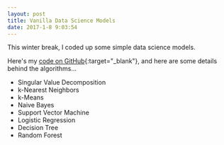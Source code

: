 ```yaml
---
layout: post
title: Vanilla Data Science Models
date: 2017-1-8 9:03:54
---
```


<style TYPE="text/css">
code.has-jax {font: inherit; font-size: 100%; background: inherit; border: inherit;}
</style>
<script type="text/x-mathjax-config">
MathJax.Hub.Config({
tex2jax: {
inlineMath: [['$','$'], ['\\(','\\)']],
skipTags: ['script', 'noscript', 'style', 'textarea', 'pre'] // removed 'code' entry
}
});
MathJax.Hub.Queue(function() {
var all = MathJax.Hub.getAllJax(), i;
for(i = 0; i < all.length; i += 1) {
all[i].SourceElement().parentNode.className += ' has-jax';
}
});
</script>
<script type="text/javascript" src="http://cdn.mathjax.org/mathjax/latest/MathJax.js?config=TeX-AMS-MML_HTMLorMML"></script>




This winter break, I coded up some simple data science models. 

Here's my [code on GitHub](https://github.com/rileyedmunds/datascience){:target="_blank"}, and here are some details behind the algorithms...
  
  
- Singular Value Decomposition
- k-Nearest Neighbors  
- k-Means       
- Naive Bayes          
- Support Vector Machine      
- Logistic Regression     
- Decision Tree   
- Random Forest  

    

    
    
